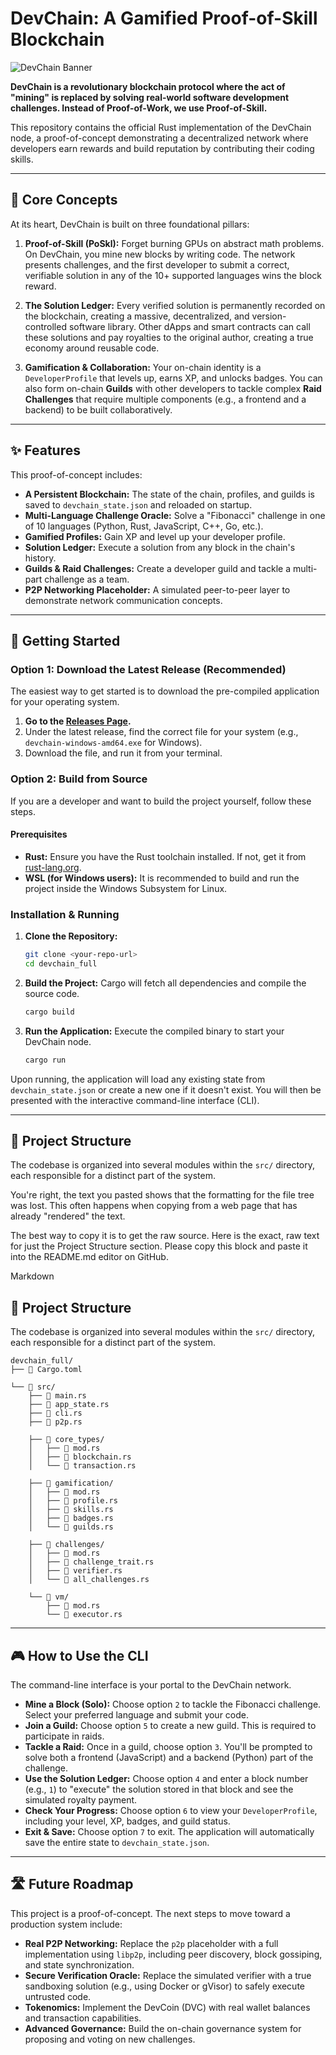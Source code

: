 # DevChain: A Gamified Proof-of-Skill Blockchain

![DevChain Banner](https://placehold.co/1200x300/1a1a1a/ffffff?text=DevChain&font=raleway)

**DevChain is a revolutionary blockchain protocol where the act of "mining" is replaced by solving real-world software development challenges. Instead of Proof-of-Work, we use Proof-of-Skill.**

This repository contains the official Rust implementation of the DevChain node, a proof-of-concept demonstrating a decentralized network where developers earn rewards and build reputation by contributing their coding skills.

---

## 🚀 Core Concepts

At its heart, DevChain is built on three foundational pillars:

1.  **Proof-of-Skill (PoSkl):** Forget burning GPUs on abstract math problems. On DevChain, you mine new blocks by writing code. The network presents challenges, and the first developer to submit a correct, verifiable solution in any of the 10+ supported languages wins the block reward.

2.  **The Solution Ledger:** Every verified solution is permanently recorded on the blockchain, creating a massive, decentralized, and version-controlled software library. Other dApps and smart contracts can call these solutions and pay royalties to the original author, creating a true economy around reusable code.

3.  **Gamification & Collaboration:** Your on-chain identity is a `DeveloperProfile` that levels up, earns XP, and unlocks badges. You can also form on-chain **Guilds** with other developers to tackle complex **Raid Challenges** that require multiple components (e.g., a frontend and a backend) to be built collaboratively.

---

## ✨ Features

This proof-of-concept includes:

* **A Persistent Blockchain:** The state of the chain, profiles, and guilds is saved to `devchain_state.json` and reloaded on startup.
* **Multi-Language Challenge Oracle:** Solve a "Fibonacci" challenge in one of 10 languages (Python, Rust, JavaScript, C++, Go, etc.).
* **Gamified Profiles:** Gain XP and level up your developer profile.
* **Solution Ledger:** Execute a solution from any block in the chain's history.
* **Guilds & Raid Challenges:** Create a developer guild and tackle a multi-part challenge as a team.
* **P2P Networking Placeholder:** A simulated peer-to-peer layer to demonstrate network communication concepts.

---

## 🔧 Getting Started

### Option 1: Download the Latest Release (Recommended)

The easiest way to get started is to download the pre-compiled application for your operating system.

1.  **Go to the [Releases Page](https://github.com/Raghunandan-45/Devchain/releases).**
2.  Under the latest release, find the correct file for your system (e.g., `devchain-windows-amd64.exe` for Windows).
3.  Download the file, and run it from your terminal.

### Option 2: Build from Source

If you are a developer and want to build the project yourself, follow these steps.

#### Prerequisites

* **Rust:** Ensure you have the Rust toolchain installed. If not, get it from [rust-lang.org](https://www.rust-lang.org).
* **WSL (for Windows users):** It is recommended to build and run the project inside the Windows Subsystem for Linux.

### Installation & Running

1.  **Clone the Repository:**
    ```bash
    git clone <your-repo-url>
    cd devchain_full
    ```

2.  **Build the Project:**
    Cargo will fetch all dependencies and compile the source code.
    ```bash
    cargo build
    ```

3.  **Run the Application:**
    Execute the compiled binary to start your DevChain node.
    ```bash
    cargo run
    ```

Upon running, the application will load any existing state from `devchain_state.json` or create a new one if it doesn't exist. You will then be presented with the interactive command-line interface (CLI).

---

## 📂 Project Structure

The codebase is organized into several modules within the `src/` directory, each responsible for a distinct part of the system.

You're right, the text you pasted shows that the formatting for the file tree was lost. This often happens when copying from a web page that has already "rendered" the text.

The best way to copy it is to get the raw source. Here is the exact, raw text for just the Project Structure section. Please copy this block and paste it into the README.md editor on GitHub.

Markdown

## 📂 Project Structure

The codebase is organized into several modules within the `src/` directory, each responsible for a distinct part of the system.

```plaintext
devchain_full/
├── 📄 Cargo.toml

└── 📂 src/
    ├── 📄 main.rs
    ├── 📄 app_state.rs
    ├── 📄 cli.rs
    ├── 📄 p2p.rs

    ├── 📂 core_types/
    │   ├── 📄 mod.rs
    │   ├── 📄 blockchain.rs
    │   └── 📄 transaction.rs

    ├── 📂 gamification/
    │   ├── 📄 mod.rs
    │   ├── 📄 profile.rs
    │   ├── 📄 skills.rs
    │   ├── 📄 badges.rs
    │   └── 📄 guilds.rs

    ├── 📂 challenges/
    │   ├── 📄 mod.rs
    │   ├── 📄 challenge_trait.rs
    │   ├── 📄 verifier.rs
    │   └── 📄 all_challenges.rs

    └── 📂 vm/
        ├── 📄 mod.rs
        └── 📄 executor.rs
```


---

## 🎮 How to Use the CLI

The command-line interface is your portal to the DevChain network.

* **Mine a Block (Solo):** Choose option `2` to tackle the Fibonacci challenge. Select your preferred language and submit your code.
* **Join a Guild:** Choose option `5` to create a new guild. This is required to participate in raids.
* **Tackle a Raid:** Once in a guild, choose option `3`. You'll be prompted to solve both a frontend (JavaScript) and a backend (Python) part of the challenge.
* **Use the Solution Ledger:** Choose option `4` and enter a block number (e.g., `1`) to "execute" the solution stored in that block and see the simulated royalty payment.
* **Check Your Progress:** Choose option `6` to view your `DeveloperProfile`, including your level, XP, badges, and guild status.
* **Exit & Save:** Choose option `7` to exit. The application will automatically save the entire state to `devchain_state.json`.

---

## 🛣️ Future Roadmap

This project is a proof-of-concept. The next steps to move toward a production system include:

* **Real P2P Networking:** Replace the `p2p` placeholder with a full implementation using `libp2p`, including peer discovery, block gossiping, and state synchronization.
* **Secure Verification Oracle:** Replace the simulated verifier with a true sandboxing solution (e.g., using Docker or gVisor) to safely execute untrusted code.
* **Tokenomics:** Implement the DevCoin (DVC) with real wallet balances and transaction capabilities.
* **Advanced Governance:** Build the on-chain governance system for proposing and voting on new challenges.

